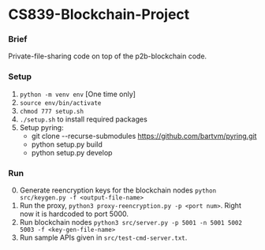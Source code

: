 # CS839-Blockchain-Project

### Brief
Private-file-sharing code on top of the p2b-blockchain code.

### Setup
1. `python -m venv env` [One time only]
2. `source env/bin/activate` 
3. `chmod 777 setup.sh`
4. `./setup.sh` to install required packages
5. Setup pyring: 
    - git clone --recurse-submodules https://github.com/bartvm/pyring.git
    - python setup.py build
    - python setup.py develop

### Run
0. Generate reencryption keys for the blockchain nodes `python src/keygen.py -f <output-file-name>`
1. Run the proxy, `python3 proxy-reencryption.py -p <port num>`. Right now it is hardcoded to port 5000. 
2. Run blockchain nodes `python3 src/server.py -p 5001 -n 5001 5002 5003 -f <key-gen-file-name>`
3. Run sample APIs given in `src/test-cmd-server.txt`.
